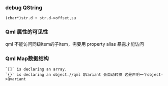 ### debug QString

```
(char*)str.d + str.d->offset,su
```

### Qml 属性的可见性

qml 不能访问同级item的子item，需要用 property alias 暴露才能访问

### Qml Map数据结构

```
`[]` is declaring an array.
`{}` is declaring an object.//qml QVariant 会自动转换 这是声明一个object->Qvariant
```


